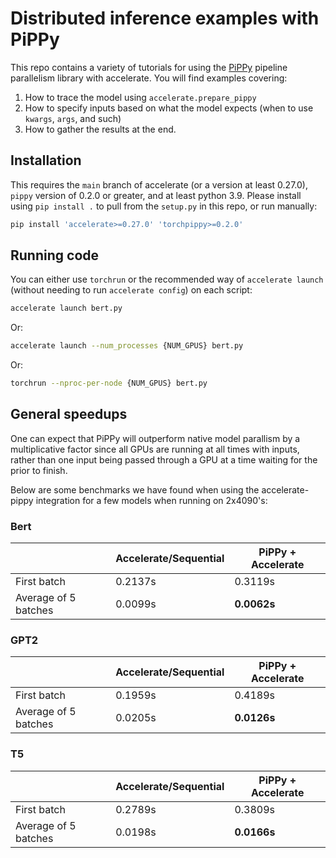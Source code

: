 # Distributed inference examples with PiPPy

This repo contains a variety of tutorials for using the [PiPPy](https://github.com/PyTorch/PiPPy) pipeline parallelism library with accelerate. You will find examples covering:

1. How to trace the model using `accelerate.prepare_pippy`
2. How to specify inputs based on what the model expects (when to use `kwargs`, `args`, and such)
3. How to gather the results at the end.

## Installation

This requires the `main` branch of accelerate (or a version at least 0.27.0),  `pippy` version of 0.2.0 or greater, and at least python 3.9. Please install using `pip install .` to pull from the `setup.py` in this repo, or run manually:

```bash
pip install 'accelerate>=0.27.0' 'torchpippy>=0.2.0'
```

## Running code

You can either use `torchrun` or the recommended way of `accelerate launch` (without needing to run `accelerate config`) on each script:

```bash
accelerate launch bert.py
```

Or:

```bash
accelerate launch --num_processes {NUM_GPUS} bert.py
```

Or:

```bash
torchrun --nproc-per-node {NUM_GPUS} bert.py
```

## General speedups

One can expect that PiPPy will outperform native model parallism by a multiplicative factor since all GPUs are running at all times with inputs, rather than one input being passed through a GPU at a time waiting for the prior to finish. 

Below are some benchmarks we have found when using the accelerate-pippy integration for a few models when running on 2x4090's:

### Bert

|  | Accelerate/Sequential | PiPPy + Accelerate |
|---|---|---|
| First batch | 0.2137s | 0.3119s |
| Average of 5 batches | 0.0099s | **0.0062s** |

### GPT2

|  | Accelerate/Sequential | PiPPy + Accelerate |
|---|---|---|
| First batch | 0.1959s | 0.4189s |
| Average of 5 batches | 0.0205s | **0.0126s** |

### T5

|  | Accelerate/Sequential | PiPPy + Accelerate |
|---|---|---|
| First batch | 0.2789s | 0.3809s |
| Average of 5 batches | 0.0198s | **0.0166s** |